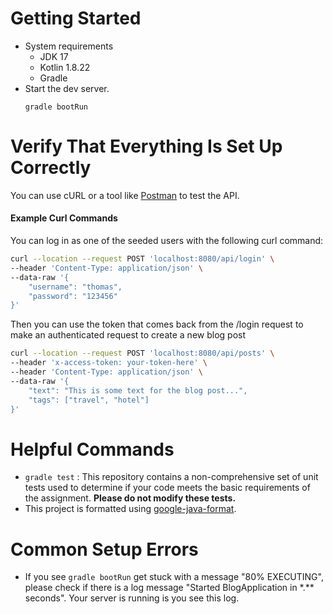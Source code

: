 # Getting Started

- System requirements
    - JDK 17
    - Kotlin 1.8.22
    - Gradle
- Start the dev server.
  ```
  gradle bootRun
  ```

# Verify That Everything Is Set Up Correctly

You can use cURL or a tool like [Postman](https://www.postman.com/) to test the API.

#### Example Curl Commands

You can log in as one of the seeded users with the following curl command:

```bash
curl --location --request POST 'localhost:8080/api/login' \
--header 'Content-Type: application/json' \
--data-raw '{
    "username": "thomas",
    "password": "123456"
}'
```

Then you can use the token that comes back from the /login request to make an authenticated request to create a new blog
post

```bash
curl --location --request POST 'localhost:8080/api/posts' \
--header 'x-access-token: your-token-here' \
--header 'Content-Type: application/json' \
--data-raw '{
    "text": "This is some text for the blog post...",
    "tags": ["travel", "hotel"]
}'
```

# Helpful Commands

- `gradle test` : This repository contains a non-comprehensive set of unit tests used to determine if your code meets
  the basic requirements of the assignment. **Please do not modify these tests.**
- This project is formatted using [google-java-format](https://github.com/google/google-java-format).

# Common Setup Errors

- If you see `gradle bootRun` get stuck with a message "80% EXECUTING", please check if there is a log message "Started
  BlogApplication in \*.\*\* seconds". Your server is running is you see this log.
